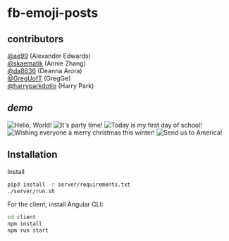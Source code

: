 # fb-emoji-posts

## contributors
[@ae99](https://github.com/ae99) (Alexander Edwards)<br>
[@skaematik](https://github.com/skaematik) (Annie Zhang)<br>
[@da8636](https://github.com/da8636) (Deanna Arora)<br>
[@GregUofT](https://github.com/GregUofT) (GregGe)<br>
[@harryparkdotio](https://github.com/harryparkdotio) (Harry Park)

## *demo*
![Hello, World!][gif0]
![It's party time!][gif1]
![Today is my first day of school!][gif2]
![Wishing everyone a merry christmas this winter!][gif3]
![Send us to America!][gif4]

## Installation
Install
```bash
pip3 install -r server/requirements.txt
./server/run.sh
```


For the client, install Angular CLI:
```bash
cd client
npm install
npm run start
```

[gif0]: https://raw.githubusercontent.com/ae99/fb-emoji-posts/master/media/hello_world.gif "Hello, World!"
[gif1]: https://raw.githubusercontent.com/ae99/fb-emoji-posts/master/media/its_party_time.gif "It's party time!"
[gif2]: https://raw.githubusercontent.com/ae99/fb-emoji-posts/master/media/today_is_my_first_day_of_school.gif "Today is my first day of school!"
[gif3]: https://raw.githubusercontent.com/ae99/fb-emoji-posts/master/media/wishing_everyone_a_merry_christmas_this_winter.gif "Wishing everyone a merry christmas this winter!"
[gif4]: https://raw.githubusercontent.com/ae99/fb-emoji-posts/master/media/send_us_to_america.gif "Send us to America!"
